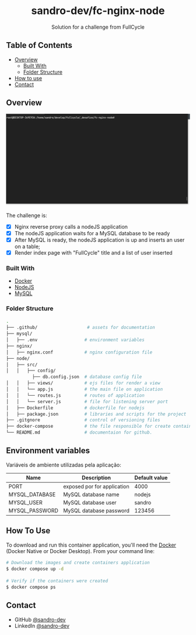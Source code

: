 <!-- Please update value in the {}  -->

<h1 align="center">sandro-dev/fc-nginx-node</h1>

<div align="center">
   Solution for a challenge from FullCycle</a>
</div>

<!-- TABLE OF CONTENTS -->

## Table of Contents

- [Overview](#overview)
  - [Built With](#built-with)
  - [Folder Structure](#folder-structure)
- [How to use](#how-to-use)
- [Contact](#contact)

<!-- OVERVIEW -->

## Overview

![screenshot](.github/screenshot.gif)

The challenge is:

- [x] Nginx reverse proxy calls a nodeJS application
- [x] The nodeJS application waits for a MySQL database to be ready
- [x] After MySQL is ready, the nodeJS application is up and inserts an user on a table;
- [x] Render index page with "FullCycle" title and a list of user inserted

### Built With
- [Docker](https://www.docker.com)
- [NodeJS](https://nodejs.org/)
- [MySQL](https://www.mysql.com/)

### Folder Structure
```sh
.
├── .github/                   # assets for documentation
├── mysql/
│   ├── .env                  # environment variables
├── nginx/
│   ├── nginx.conf            # nginx configuration file
├── node/          
│   ├── src/         
│   │   ├── config/
          ├── db.config.json  # database config file                              
│   │   ├── views/            # ejs files for render a view
│   │   └── app.js            # the main file on application
│   │   └── routes.js         # routes of application
│   │   └── server.js         # file for listening server port
│   ├── Dockerfile            # dockerfile for nodejs 
│   ├── package.json          # libraries and scripts for the project
├── .gitgnore                 # control of versioning files
├── docker-compose            # the file responsible for create containers applications
└── README.md                 # documentaion for github.


```

## Environment variables
Variáveis de ambiente utilizadas pela aplicação:

| Name | Description | Default value |
| ---  | --- | --- | 
| PORT | exposed por for application | 4000 |
| MYSQL_DATABASE | MySQL database name | nodejs |
| MYSQL_USER | MySQL database user | sandro |
| MYSQL_PASSWORD | MySQL database password | 123456 |




## How To Use

To download and run this container application, you'll need the [Docker](https://www.docker.com/) (Docker Native or Docker Desktop). From your command line:

```bash
# Download the images and create containers application
$ docker compose up -d

# Verify if the containers were created
$ docker compose ps
```

## Contact

- GitHub [@sandro-dev](https://github.com/sandro-dev)
- LinkedIn [@sandro-dev](https://www.linkedin.com/in/sandro-dev/)